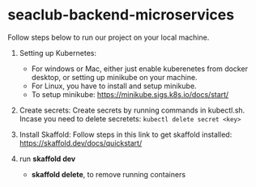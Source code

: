 # seaclub-backend-microservices

Follow steps below to run our project on your local machine.

1. Setting up Kubernetes:   
   * For windows or Mac, either just enable kuberenetes from docker desktop, or setting up minikube on your machine.
   * For Linux, you have to install and setup minikube.
   * To setup minikube: https://minikube.sigs.k8s.io/docs/start/
  
2. Create secrets:
    Create secrets by running commands in kubectl.sh. Incase you need to delete secretets: ```kubectl delete secret <key>```

3. Install Skaffold: Follow steps in this link to get skaffold installed: https://skaffold.dev/docs/quickstart/

4. run **skaffold dev**
   * **skaffold delete**, to remove running containers
